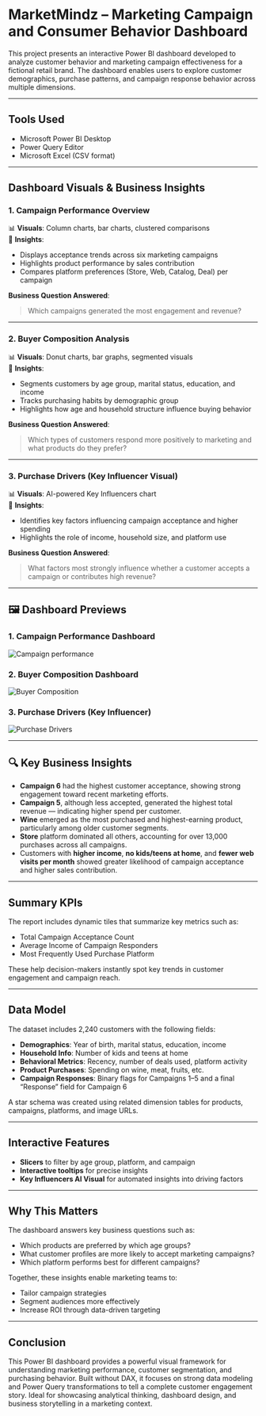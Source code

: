 # MarketMindz – Marketing Campaign and Consumer Behavior Dashboard

This project presents an interactive Power BI dashboard developed to analyze customer behavior and marketing campaign effectiveness for a fictional retail brand. The dashboard enables users to explore customer demographics, purchase patterns, and campaign response behavior across multiple dimensions.

---

## Tools Used
- Microsoft Power BI Desktop
- Power Query Editor
- Microsoft Excel (CSV format)

---

## Dashboard Visuals & Business Insights

### 1. Campaign Performance Overview
📊 **Visuals**: Column charts, bar charts, clustered comparisons  
📌 **Insights**:
- Displays acceptance trends across six marketing campaigns
- Highlights product performance by sales contribution
- Compares platform preferences (Store, Web, Catalog, Deal) per campaign

**Business Question Answered**:
> Which campaigns generated the most engagement and revenue?

---

### 2. Buyer Composition Analysis
📊 **Visuals**: Donut charts, bar graphs, segmented visuals  
📌 **Insights**:
- Segments customers by age group, marital status, education, and income
- Tracks purchasing habits by demographic group
- Highlights how age and household structure influence buying behavior

**Business Question Answered**:
> Which types of customers respond more positively to marketing and what products do they prefer?

---

### 3. Purchase Drivers (Key Influencer Visual)
📊 **Visuals**: AI-powered Key Influencers chart  
📌 **Insights**:
- Identifies key factors influencing campaign acceptance and higher spending
- Highlights the role of income, household size, and platform use

**Business Question Answered**:
> What factors most strongly influence whether a customer accepts a campaign or contributes high revenue?

---

## 🖼️ Dashboard Previews

### 1. Campaign Performance Dashboard

![Campaign performance](https://github.com/user-attachments/assets/e3146c18-e98f-4d8f-b969-151861dde1e9)


### 2. Buyer Composition Dashboard

![Buyer Composition](https://github.com/user-attachments/assets/4a81cdf4-8437-41db-b065-03b5622a6896)


### 3. Purchase Drivers (Key Influencer)

![Purchase Drivers](https://github.com/user-attachments/assets/77ae75e6-1f15-4289-a4cc-6a756282380d)


---

## 🔍 Key Business Insights

- **Campaign 6** had the highest customer acceptance, showing strong engagement toward recent marketing efforts.
- **Campaign 5**, although less accepted, generated the highest total revenue — indicating higher spend per customer.
- **Wine** emerged as the most purchased and highest-earning product, particularly among older customer segments.
- **Store** platform dominated all others, accounting for over 13,000 purchases across all campaigns.
- Customers with **higher income**, **no kids/teens at home**, and **fewer web visits per month** showed greater likelihood of campaign acceptance and higher sales contribution.

---

## Summary KPIs
The report includes dynamic tiles that summarize key metrics such as:
- Total Campaign Acceptance Count
- Average Income of Campaign Responders
- Most Frequently Used Purchase Platform

These help decision-makers instantly spot key trends in customer engagement and campaign reach.

---

## Data Model
The dataset includes 2,240 customers with the following fields:
- **Demographics**: Year of birth, marital status, education, income
- **Household Info**: Number of kids and teens at home
- **Behavioral Metrics**: Recency, number of deals used, platform activity
- **Product Purchases**: Spending on wine, meat, fruits, etc.
- **Campaign Responses**: Binary flags for Campaigns 1–5 and a final “Response” field for Campaign 6

A star schema was created using related dimension tables for products, campaigns, platforms, and image URLs.

---

## Interactive Features
- **Slicers** to filter by age group, platform, and campaign
- **Interactive tooltips** for precise insights
- **Key Influencers AI Visual** for automated insights into driving factors

---

## Why This Matters
The dashboard answers key business questions such as:
- Which products are preferred by which age groups?
- What customer profiles are more likely to accept marketing campaigns?
- Which platform performs best for different campaigns?

Together, these insights enable marketing teams to:
- Tailor campaign strategies
- Segment audiences more effectively
- Increase ROI through data-driven targeting

---

## Conclusion
This Power BI dashboard provides a powerful visual framework for understanding marketing performance, customer segmentation, and purchasing behavior. Built without DAX, it focuses on strong data modeling and Power Query transformations to tell a complete customer engagement story. Ideal for showcasing analytical thinking, dashboard design, and business storytelling in a marketing context.
